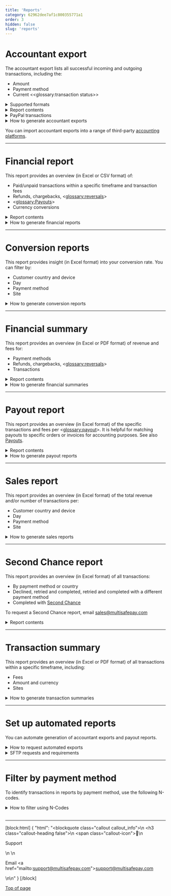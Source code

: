 ```yaml
---
title: 'Reports'
category: 62962dee7af1c800355771a1
order: 3
hidden: false
slug: 'reports'
---
```


# Accountant export

The accountant export lists all successful incoming and outgoing transactions, including the:
- Amount
- Payment method
- Current <<glossary:transaction status>>

<details id="supported-formats">
<summary>Supported formats</summary>
<br>

- CAMT053
- CODA
- CSV
- MT940
- XLS
- XLSX

</details>

<details id="report-contents">
<summary>Report contents</summary>
<br>

| Headers | Description |
|---|---|
| Report created | The date the report was generated |
| Merchant ID | Your MultiSafepay account number |
| Date from | The start date of the reporting period |
| Date till | The end date of the reporting period |
| Currency | The currency of transactions |
| Opening balance | The balance at the start date |
| Total credit | The amount credited in the report period |
| Total debit | The amount debited in the report period |
| Closing balance | The balance at the end date |
| **Columns** | **Description** |
| Completed date/time | The date and time the transaction was completed |
| Amount | The transaction amount |
| Creditdebit | C means credit, D means debit |
| Typetransaction | See [N-codes for identifying payment methods](/docs/reports#filter-by-payment-method) |
| Paymenttype | A MultiSafepay fee, or the payment method |
| Description 2-4 | Descriptions of the order |
| Tr status | The <<glossary:transaction status>> |
| Ms description | The site name |
| Mt merchanttransactionid | Your unique identifier for the order |
| Mt cust firstname | The customer’s first name |
| Mt cust lastname | The customer’s last name |
| Mt cust city | The customer's city |
| Mt cust country | The customer's country |
| Invoice ID | Your internal invoice ID |

</details >

<details id="paypal-transactions">
<summary>PayPal transactions</summary>
<br>

MultiSafepay does not collect funds for PayPal, therefore these transactions don't appear in accountant exports. 

You can view them in your dashboard under **Transaction overview**.

</details >

<details id="how-to-generate-accountant-exports">
<summary>How to generate accountant exports</summary>
<br>

1. Sign in to your <a href="https://merchant.multisafepay.com" target="_blank">live</a> <i class="fa fa-external-link" style="font-size:12px;color:#8b929e"></i> or <a href="https://testmerchant.multisafepay.com" target="_blank">test</a> <i class="fa fa-external-link" style="font-size:12px;color:#8b929e"></i> dashboard.
2. Go to **Reports** > **Accountant export**.
3. From the **Date selection** list, select the relevant timeframe (last 2 years only), and then click **Apply**.
4. From the **Currency** list, select the relevant currency.
5. From the **Report type** list, select the relevant export format. 
6. For the **Group costs in 1 record** toggle, set to:   
    - **Yes:** Show only the total of all MultiSafepay transaction fees for the selected timeframe.
    - **No:** List each MultiSafepay fee below the matching transaction.
7. Click **Generate report**.

</details>

You can import accountant exports into a range of third-party [accounting platforms](/docs/accounting-integrations/).

---
# Financial report
This report provides an overview (in Excel or CSV format) of:

- Paid/unpaid transactions within a specific timeframe and transaction fees
- Refunds, chargebacks, <<glossary:reversals>>
- <<glossary:Payouts>>
- Currency conversions

<details id="financial-report-contents">
<summary>Report contents</summary>
<br>

| Columns | Description |
|---|---|
| ID | MultiSafepay's transaction reference number |
| Merchant ref | Your transaction reference number |
| Created | The date the transaction was initiated |
| Completed | The date the funds were settled in your account balance |
| Site | The site where the customer placed the order |
| First name | The customer's first name |
| Last name | The customer's last name |
| Description | A description of the order |
| Currency | The currency of the transaction |
| Amount | The amount of the transaction |
| Payment type | A MultiSafepay fee, or the payment method |
| Payment status | The <<glossary:transaction status>> |

</details>

<details id="how-to-generate-financial-reports">
<summary>How to generate financial reports</summary>
<br>

1. Sign in to your <a href="https://merchant.multisafepay.com/" target="_blank">MultiSafepay dashboard</a> <i class="fa fa-external-link" style="font-size:12px;color:#8b929e"></i>.
2. Go to **Reports** > **Financial report**.
3. To specify the period you want the report to cover, click the date selector under **Period**.
4. From the **Cost grouping** list, select:  
    - **No grouping**: Show only the total of all MultiSafepay transaction fees for the selected timeframe.
    - **Single entry for all costs**: List each MultiSafepay fee below the matching transaction.
5. Click **Generate report**.

</details >

---
# Conversion reports

This report provides insight (in Excel format) into your conversion rate. You can filter by:

- Customer country and device
- Day
- Payment method
- Site

<details id="how-to-generate-conversion-reports">
<summary>How to generate conversion reports</summary>
<br>

1. Sign in to your <a href="https://merchant.multisafepay.com" target="_blank">MultiSafepay dashboard</a> <i class="fa fa-external-link" style="font-size:12px;color:#8b929e"></i>.
2. Go to **Reports** > **Advanced reporting**.
    - Under **Date**, select the date range you want the report to cover.
    - Under **Currency**, select the relevant currency.
    - Under **Site** and **Site 2**, specify one or two sites (if relevant).
3. To download, click **XLS** or **XLSX**. 
4. Click **Execute report**.

</details >

---
# Financial summary

This report provides an overview (in Excel or PDF format) of revenue and fees for:

- Payment methods
- Refunds, chargebacks, <<glossary:reversals>> 
- Transactions

<details id="financial-summary-contents">
<summary>Report contents</summary>
<br>

| Headers | Description |
|---|---|
| Report created | The date the report was generated |
| Merchant ID | Your MultiSafepay account number and merchant name |
| Currency | The currency of transactions |
| Date from | The start date of the period the report covers |
| Date till | The end date of the report period |
| Group refunds | Whether you have grouped refunds together |
| **Columns** | **Description** |
| Description | Payment method/refunds/chargebacks/reversals/transaction fees, broken down by revenue and cost |
| Column 1 | The transaction fee |
| Number | The number of transactions |
| Debit | The total amount debited |
| Credit | The total amount credited |
| Net income | The total revenue minus costs |

**Exclusions**

The report does **not** include:

- <<glossary:Payouts>> (see [Payout report](#payout-report))
- Monthly transaction fees 
- VAT (see [VAT invoices](/docs/invoices/))

</details >

<details id="how-to-generate-financial-summaries" >
<summary>How to generate financial summaries</summary>
<br>

1. Sign in to your <a href="https://merchant.multisafepay.com/" target="_blank">MultiSafepay dashboard</a> <i class="fa fa-external-link" style="font-size:12px;color:#8b929e"></i>.
2. Go to **Reports** > **Financial summary**.
3. Under **Options**, in the **Date** field, enter the start and end dates of the period you want the report to cover.
4. From the **Currency** list, select the relevant currency.
5. Click **Generate report**.

</details>

---
# Payout report

This report provides an overview (in Excel format) of the specific transactions and fees per <<glossary:payout>>. It is helpful for matching payouts to specific orders or invoices for accounting purposes. See also [Payouts](/docs/payouts/).

<details id="report-contents">
<summary>Report contents</summary>
<br>

| Headers | Description |
|---|---|
| Report created | The date the report was generated |
| Merchant ID | Your MultiSafepay account number and merchant name |
| Payout ID | The reference number for this payout |
| Logic | What time the payout was made |
| Date from | The start date of the reporting period |
| Date till | The end date of the reporting period |
| Payout currency | The currency the payout was paid in |
| **Columns** | **Description** |
| Created date | The date the transaction was initiated |
| Completed date/time | The date and time the transaction was completed |
| Mt status | The <<glossary:transaction status>> |
| Mt order status | The <<glossary:order status>> |
| PSP ID | MultiSafepay's transaction reference number |
| Amount | The transaction amount in whole currency |
| Amount cents | The transaction amount in cents |
| Creditdebit | C means credit, D means debit |
| N code | See [N-codes for identifying payment methods](/docs/reports#filter-by-payment-method) |
| Payment type | A MultiSafepay fee, or the payment method |
| Mt description | A description of the transaction |
| Sub description | A description of a component of the transaction, e.g. an <<glossary:issuer>> fee or currency conversion cost |
| Sub status | The <<glossary:transaction status>> |
| Sub ID | MultiSafepay's transaction reference number |
| Ms description | The site name |
| Order ID | Your unique identifier for the order |
| Var1/Var2/Var3 | Additional information |

</details >

<details id="how-to-generate-payout-reports">
<summary>How to generate payout reports</summary>
<br>

1. Sign in to your <a href="https://merchant.multisafepay.com/" target="_blank">MultiSafepay dashboard</a> <i class="fa fa-external-link" style="font-size:12px;color:#8b929e"></i>.
2. Go to **Reports** > **Daily balance**.
3. Under **Payout ID** for the relevant date, click the green **Export** icon.

✅ &nbsp; **Tip!** You must have completed at least one payout to generate a payout report.

</details >

---
# Sales report

This report provides an overview (in Excel format) of the total revenue and/or number of transactions per:

- Customer country and device
- Day
- Payment method
- Site

<details id="how-to-generate-sales-reports">
<summary>How to generate sales reports</summary>
<br>

1. Sign in to your <a href="https://merchant.multisafepay.com" target="_blank">MultiSafepay dashboard</a> <i class="fa fa-external-link" style="font-size:12px;color:#8b929e"></i>.
2. Go to **Reports** > **Advanced reporting** > **Site**.
3. Under **Date**, select the date range you want the report to cover.
4. If relevant, specify one or two sites under **Site** and **Site 2**.
5. To download, click **XLS** or **XLSX**. 

</details>

---
# Second Chance report

This report provides an overview (in Excel format) of all transactions:

- By payment method or country
- Declined, retried and completed, retried and completed with a different payment method
- Completed with [Second Chance](/docs/second-chance/) 

To request a Second Chance report, email <sales@multisafepay.com>

<details id="report-contents">
<summary>Report contents</summary>
<br>

| Column | Description | 
| --- | --- |
| Report created | The date the report was generated |
| Merchant ID | Your MultiSafepay account number |
| Date from | The start date of the reporting period |
| Date till | The end date of the reporting period |
| **By payment method or country** | |
| Paymentmethod | The payment method | 
| Country | The country where the transaction took place |
| Completed | The number of completed transactions |
| Declined | The number of declined transactions |
| Retry completed | The number of transactions that were completed after retrying |
| Retry completed diff paymentmethod | The number of transactions completed after retrying with a different payment method |
| Perc completed | The percentage of all transactions that were successfully completed |
| **Other sections** | |
| Created | The time the transaction was created |
| Maintransaction | MultiSafepay's transaction reference number |
| Paymenttype | The payment method |
| Country | The country where the transaction took place |
| Email | The customer's email address | All |
| Merchant ID | Your unique identifier for the order |
| **Declined:** | |
| Reason| Any reason why the transaction was declined |
| **Retried and completed:** ||
| Result | Any additional information about the transaction  |
| **Different payment method:** ||
| Original | The original payment method |
| Retry | The payment method used to retry |
| Result | Any additional information about the transaction  |
| **Completed with Second Chance:** ||
| Amount | The amount paid |
| Totals | The total number of transactions, and total amount paid |

</details >

---
# Transaction summary

This report provides an overview (in Excel or PDF format) of all transactions within a specific timeframe, including:

- Fees
- Amount and currency
- Sites

<details id="how-to-generate-transaction-summaries">
<summary>How to generate transaction summaries</summary>
<br>

1. Sign in to your <a href="https://merchant.multisafepay.com/" target="_blank">MultiSafepay dashboard</a> <i class="fa fa-external-link" style="font-size:12px;color:#8b929e"></i>.
2. Go to **Reports** > **Transaction summary**.
3. Under **Report settings** > in the **From** and **To** fields, enter the start and end dates of the period you want the report to cover.
4. Under **Extra**, specify any other relevant parameters:  
    - **Currency** field: Select the relevant currency.
    - **Status** field: Select the <<glossary:order status>> or <<glossary:transaction status>>, if relevant
    - **Payment method** field: Select the relevant payment method.
    - **Site** field: Select the relevant site.
    - **Grouping method** field: Specify if you want to total fees together per **Site**, **Payment method**, or **Country**, or not at all.
    - To group all transactions and only show the daily total, select the **Show per day** checkbox.
5. Click **Generate report**.

</details >

---
# Set up automated reports

You can automate generation of accountant exports and payout reports.

<details id="how-to-request-automated-exports">
<summary>How to request automated exports</summary>
<br>

To request automated accountant exports, email the following information to <support@multisafepay.com>:

- Your account ID (top-right corner of your MultiSafepay dashboard)
- Method: SFTP Pull or Push request
- Frequency: Daily, weekly, or monthly
- Preferred time after 05:29 (based on Central European (Summer) Time (CET/CEST))
- Accountant export:
    - File format: CAMT053, CODA, CSV, MT940, XLS, or XLSX
    - MultiSafepay transaction fees: Total or listed separately

To view the autogenerated reports in your <a href="https://merchant.multisafepay.com/" target="_blank">MultiSafepay dashboard</a> <i class="fa fa-external-link" style="font-size:12px;color:#8b929e"></i>, click the **Messages** icon in the top-right corner.

</details>

<details id="SFTP-requests-and-requirements">
<summary>SFTP requests and requirements</summary>
<br>

- SFTP:  
  - Pull request: We give you access to a MultiSafepay SFTP server.
  - Push request: You give us access to your SFTP server.

- We support SFTP with username/password and username/SSH keys.
- For SFTP connections, we only support ports **22** and **2222**.
- Make sure our IP address is on your allow list. For a list of MultiSafepay IP addresses, email <support@multisafepay.com>
- To deliver the report using SFTP Push requests, you must support the following protocols on your SFTP server:

  `sh-ed25519`,
  `rsa-sha2-512`,
  `rsa-sha2-256`,
  `ecdsa-sha2-nistp521`,
  `ecdsa-sha2-nistp384`,
  `ecdsa-sha2-nistp256`,
  `ssh-rsa`

</details >

---
# Filter by payment method

To identify transactions in reports by payment method, use the following N-codes.

<details id="how-to-filter-using-n-codes">
<summary>How to filter using N-Codes</summary>
<br>

| N-Code | Transaction type  |
|---|---|
| N001   | [MASTERCARD](/docs/card-payments/)  |
| N002   | [VISA](/docs/card-payments/)   |
| N003   | [MAESTRO](/docs/card-payments/)   |
| N004   | WALLET |
| N006   | [DANKORT](/docs/card-payments/)   |
| N016   | [ALIPAY](/docs/alipay/)   |
| N017   | [DOTPAY](/docs/dotpay/)   |
| N018   | [POSTEPAY](/docs/card-payments/)  |
| N021   | [IDEAL](/docs/ideal/)   |
| N031   | [GIROPAY](/docs/giropay/)   |
| N081   | [BANKTRANS](/docs/bank-transfer/)  |
| N085   | [AMEX](/docs/card-payments/)     |
| N086   | [KLARNA](/docs/klarna/)    |
| N088   | [PAYAFTER](/docs/pay-after-delivery/)  |
| N089   | [SANTANDER](/docs/betaal-per-maand/)  |
| N090   | [in3](/docs/in3/)  |
| N092   | [DIRECTBANK](/docs/sofort/)  |
| N093   | CURRENCY CONVERSION |
| N094   | [MISTERCASH](/docs/bancontact/)  |
| N095   | [CHARGEBACK](/docs/chargebacks/) |
| N096   | WITHDRAWAL |
| N097   | Refund  |
| N098   | [COUPON](/docs/gift-cards/)  | 
| N101   | [DIRDEB](/docs/direct-debit/) | 
| N102   | [iDEAL QR](/docs/ideal/) |
| N102   | [BELFIUS](/docs/belfius/) |
| N103   | [EPS](/docs/eps/) |
| N104   | [EINVOICE](/docs/e-invoicing/) |
| N105   | [Riverty](/docs/riverty/) |
| N107   | FERBUY  |
| N108   | [TRUSTLY](/docs/trustly/) |
| N109   | [KBC](/docs/cbc-kbc/) | 
| N913   | FEE  |

</details>

<br>

---

[block:html]
{
  "html": "<blockquote class=\"callout callout_info\">\n    <h3 class=\"callout-heading false\">\n        <span class=\"callout-icon\">💬</span>\n        <p>Support</p>\n    </h3>\n    <p>Email <a href=\"mailto:support@multisafepay.com\">support@multisafepay.com</a></p>\n</blockquote>\n"
}
[/block]

[Top of page](#)
